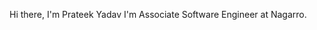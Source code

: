 Hi there, I'm Prateek Yadav
I'm Associate Software Engineer at Nagarro. 

<!---
yprateek136/yprateek136 is a ✨ special ✨ repository because its `README.md` (this file) appears on your GitHub profile.
You can click the Preview link to take a look at your changes.
--->
